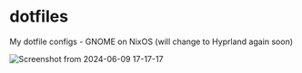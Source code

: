 # dotfiles
My dotfile configs - GNOME on NixOS (will change to Hyprland again soon)

![Screenshot from 2024-06-09 17-17-17](https://github.com/ginesmoratalla/dotfiles/assets/126341997/a25ed0c1-c8c6-4588-bfe5-64ce0aaeff5f)
